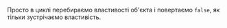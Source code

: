Просто в циклі перебираємо властивості об'єкта і повертаємо `false`, як тільки зустрічаємо властивість.